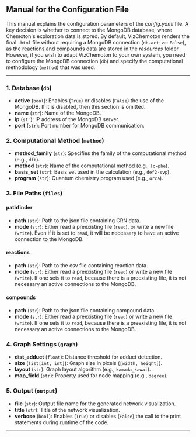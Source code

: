 ## Manual for the Configuration File

This manual explains the configuration parameters of the *config.yaml* file. A key decision is
whether to connect to the MongoDB database, where Chemoton's exploration data is stored. By default,
VizChemoton renders the final `.html` file without requiring a MongoDB connection 
(`db.active`: `False`), as the reactions and compounds data are stored in the *resources* folder.
However, if you wish to adapt VizChemoton to your own system, you need to configure the MongoDB
connection (`db`) and specify the computational methodology (`method`) that was used.  

---

### 1. Database (`db`)

- **active** (`bool`): Enables (`True`) or disables (`False`) the use of the MongoDB. If it is
disabled, then this section is omitted.  
- **name** (`str`): Name of the MongoDB.
- **ip** (`str`): IP address of the MongoDB server.
- **port** (`str`): Port number for MongoDB communication.

### 2. Computational Method (`method`)

- **method_family** (`str`): Specifies the family of the computational method (e.g., `dft`).
- **method** (`str`): Name of the computational method (e.g., `lc-pbe`).
- **basis_set** (`str`): Basis set used in the calculation (e.g., `def2-svp`).
- **program** (`str`): Quantum chemistry program used (e.g., `orca`).

### 3. File Paths (`files`)

#### pathfinder
- **path** (`str`): Path to the json file containing CRN data.
- **mode** (`str`): Either read a preexisting file (`read`), or write a new file (`write`). Even if
it is set to `read`, it will be necessary to have an active connection to the MongoDB.

#### reactions
- **path** (`str`): Path to the csv file containing reaction data.
- **mode** (`str`): Either read a preexisting file (`read`) or write a new file (`write`). If one
sets it to `read`, because there is a preexisting file, it is not necessary an active connections
to the MongoDB.

#### compounds
- **path** (`str`): Path to the json file containing compound data.
- **mode** (`str`): Either read a preexisting file (`read`) or write a new file (`write`). If one
sets it to `read`, because there is a preexisting file, it is not necessary an active connections
to the MongoDB.

### 4. Graph Settings (`graph`)

- **dist_adduct** (`float`): Distance threshold for adduct detection.
- **size** (`list[int, int]`): Graph size in pixels (`[width, height]`).
- **layout** (`str`): Graph layout algorithm (e.g., `kamada_kawai`).
- **map_field** (`str`): Property used for node mapping (e.g., `degree`).


### 5. Output (`output`)

- **file** (`str`): Output file name for the generated network visualization.
- **title** (`str`): Title of the network visualization.
- **verbose** (`bool`): Enables (`True`) or disables (`False`) the call to the print statements during
runtime of the code.


---



